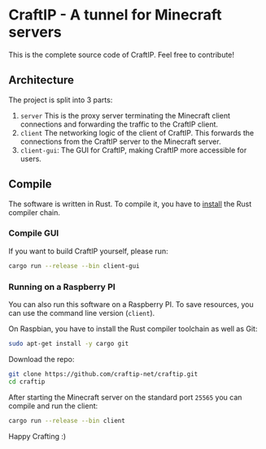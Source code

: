 # CraftIP - A tunnel for Minecraft servers

This is the complete source code of CraftIP. Feel free to contribute!

## Architecture

The project is split into 3 parts:
1. `server` This is the proxy server terminating the Minecraft client connections and forwarding the traffic to the CraftIP client.
2. `client` The networking logic of the client of CraftIP. This forwards the connections from the CraftIP server to the Minecraft server.
3. `client-gui`: The GUI for CraftIP, making CraftIP more accessible for users.

## Compile

The software is written in Rust. To compile it, you have to [install](https://www.rust-lang.org/tools/install) the Rust compiler chain.

### Compile GUI
If you want to build CraftIP yourself, please run:

```bash
cargo run --release --bin client-gui
```

### Running on a Raspberry PI
You can also run this software on a Raspberry PI. To save resources, you can use the command line version (`client`).

On Raspbian, you have to install the Rust compiler toolchain as well as Git:
```bash
sudo apt-get install -y cargo git
```
Download the repo:
```bash
git clone https://github.com/craftip-net/craftip.git
cd craftip
```
After starting the Minecraft server on the standard port `25565` you can compile and run the client:
```bash
cargo run --release --bin client
```

Happy Crafting :)

